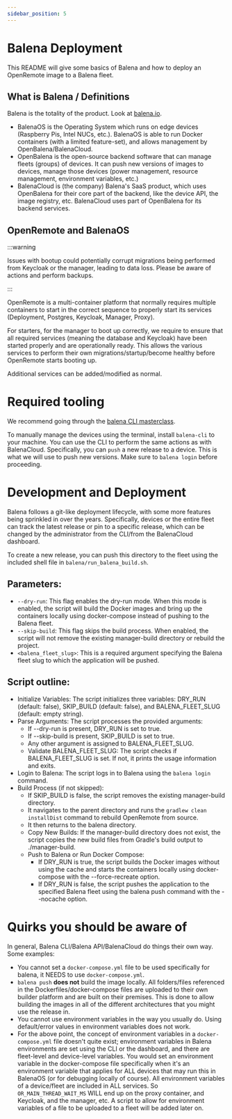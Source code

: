 ```yaml
---
sidebar_position: 5
---
```


# Balena Deployment 
This README will give some basics of Balena and how to deploy an OpenRemote image to a Balena fleet.

## What is Balena / Definitions

Balena is the totality of the product. Look at [balena.io](https://balena.io).

* BalenaOS is the Operating System which runs on edge devices (Raspberry Pis, Intel NUCs, etc.). BalenaOS is able to
  run Docker containers (with a limited feature-set), and allows management by OpenBalena/BalenaCloud.
* OpenBalena is the open-source backend software that can manage fleets (groups) of devices. It can push new versions of
  images to devices, manage those devices (power management, resource management, environment variables, etc.)
* BalenaCloud is (the company) Balena's SaaS product, which uses OpenBalena for their core part of the backend, like the
  device API, the image registry, etc. BalenaCloud uses part of OpenBalena for its backend services.

## OpenRemote and BalenaOS

:::warning

Issues with bootup could potentially corrupt migrations being performed from Keycloak or the manager, leading to
data loss. Please be aware of actions and perform backups.

:::

OpenRemote is a multi-container platform that normally requires multiple containers to start in the correct sequence to
properly start its services (Deployment, Postgres, Keycloak, Manager, Proxy).

For starters, for the manager to boot up correctly, we require to ensure that all required services (meaning the database and Keycloak) have been started properly and are operationally ready. This allows the various services to perform their own migrations/startup/become healthy before OpenRemote starts booting up.

Additional services can be added/modified as normal.

# Required tooling

We recommend going through the [balena CLI masterclass](https://docs.balena.io/learn/more/masterclasses/cli-masterclass/).

To manually manage the devices using the terminal, install `balena-cli` to your machine. You can use the CLI to
perform the same actions as with BalenaCloud. Specifically, you can `push` a new release to a device. This is what
we will use to push new versions. Make sure to `balena login` before proceeding.

# Development and Deployment

Balena follows a git-like deployment lifecycle, with some more features being sprinkled in over the years. Specifically,
devices or the entire fleet can track the latest release or pin to a specific release, which can be changed by the
administrator from the CLI/from the BalenaCloud dashboard.

To create a new release, you can push this directory to the fleet using the included shell file in `balena/run_balena_build.sh`.

## Parameters:
* `--dry-run`: This flag enables the dry-run mode. When this mode is enabled, the script will build the Docker images and bring up the containers locally using docker-compose instead of pushing to the Balena fleet.
* `--skip-build`: This flag skips the build process. When enabled, the script will not remove the existing manager-build directory or rebuild the project.
* `<balena_fleet_slug>`: This is a required argument specifying the Balena fleet slug to which the application will be pushed.

## Script outline:
* Initialize Variables: The script initializes three variables: DRY_RUN (default: false), SKIP_BUILD (default: false), and BALENA_FLEET_SLUG (default: empty string).
* Parse Arguments: The script processes the provided arguments:
  *	If --dry-run is present, DRY_RUN is set to true.
  *	If --skip-build is present, SKIP_BUILD is set to true.
  *	Any other argument is assigned to BALENA_FLEET_SLUG.
  * Validate BALENA_FLEET_SLUG: The script checks if BALENA_FLEET_SLUG is set. If not, it prints the usage information and exits.
* Login to Balena: The script logs in to Balena using the `balena login` command.
* Build Process (if not skipped):
  *	If SKIP_BUILD is false, the script removes the existing manager-build directory.
  *	It navigates to the parent directory and runs the `gradlew clean installDist` command to rebuild OpenRemote from source.
  *	It then returns to the balena directory.
  * Copy New Builds: If the manager-build directory does not exist, the script copies the new build files from Gradle's build output to ./manager-build.
  * Push to Balena or Run Docker Compose:
    *	If DRY_RUN is true, the script builds the Docker images without using the cache and starts the containers locally using docker-compose with the --force-recreate option.
    *	If DRY_RUN is false, the script pushes the application to the specified Balena fleet using the balena push command with the --nocache option.

# Quirks you should be aware of

In general, Balena CLI/Balena API/BalenaCloud do things their own way. Some examples:

* You cannot set a `docker-compose.yml` file to be used specifically for balena, it NEEDS to use `docker-compose.yml`.
* `balena push` **does not** build the image locally. All folders/files referenced in the Dockerfiles/docker-compose
  files are uploaded to their own builder platform and are built on their premises. This is done to allow building
  the images in all of the different architectures that you might use the release in.
* You cannot use environment variables in the way you usually do. Using default/error values in environment variables
  does not work.
* For the above point, the concept of environment variables in a `docker-compose.yml` file doesn't quite exist;
  environment variables in Balena environments are set using the CLI or the dashboard, and there are fleet-level and
  device-level variables. You would set an environment variable in the docker-compose file specifically when it's an
  environment variable that applies for ALL devices that may run this in BalenaOS (or for debugging locally of course).
  All environment variables of a device/fleet are included in ALL services. So `OR_MAIN_THREAD_WAIT_MS` WILL end up on
  the proxy container, and Keycloak, and the manager, etc.
  A script to allow for environment variables of a file to be uploaded to a fleet will be added later on.

  
